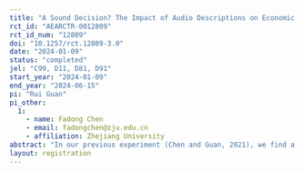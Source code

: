 ```yaml
---
title: "A Sound Decision? The Impact of Audio Descriptions on Economic Rationality"
rct_id: "AEARCTR-0012809"
rct_id_num: "12809"
doi: "10.1257/rct.12809-3.0"
date: "2024-01-09"
status: "completed"
jel: "C99, D11, D81, D91"
start_year: "2024-01-09"
end_year: "2024-06-15"
pi: "Rui Guan"
pi_other:
  1:
    - name: Fadong Chen
    - email: fadongchen@zju.edu.cn
    - affiliation: Zhejiang University
abstract: "In our previous experiment (Chen and Guan, 2021), we find a significant detrimental effect of auditory descriptions on economic rationality relative to visual descriptions. This disparity may stem from the tendency of individuals to process auditory information sequentially, as opposed to the simultaneous processing of visual information. In this follow-up experiment, we investigate this potential underlying mechanism by prompting subjects to process auditory and visual information sequentially in a tightly controlled setting. By comparing the economic rationality of the two new treatments, we aim to determine the driving mechanism affecting economic rationality when information is presented either visually or auditorily. If the experiment finds no significant differences between the Visual and Auditory Treatments, it would suggest that the sequential processing of information is the primary factor that leads to lower economic rationality when dealing with auditory descriptions. This would imply that the way information is presented (sequentially or simultaneously) is more critical than the descriptions (audio or visual). Conversely, if the disparity between the two treatments persists, it would suggest that individuals may have a comparatively lower cognitive ability to process auditory information effectively. This would indicate that the description itself plays a significant role, with auditory processing potentially being less conducive to economic rationality than visual processing."
layout: registration
---
```


